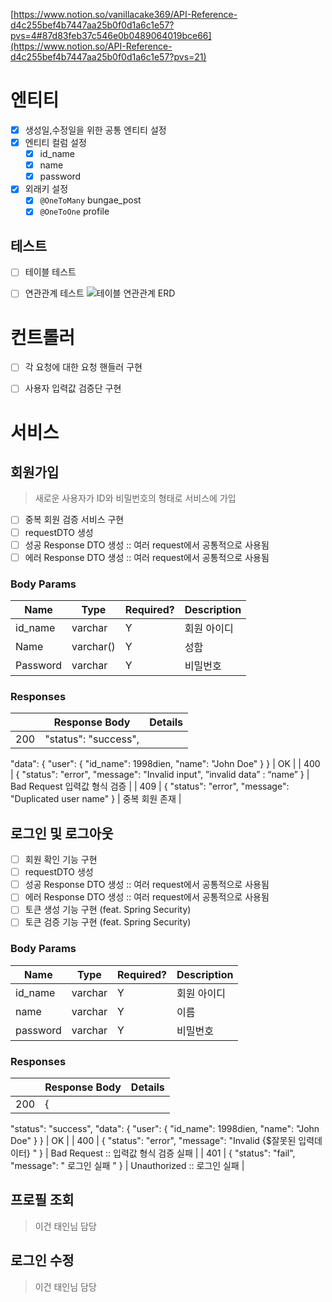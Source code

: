 [https://www.notion.so/vanillacake369/API-Reference-d4c255bef4b7447aa25b0f0d1a6c1e57?pvs=4#87d83feb37c546e0b0489064019bce66](https://www.notion.so/API-Reference-d4c255bef4b7447aa25b0f0d1a6c1e57?pvs=21)

# 엔티티

- [x]  생성일,수정일을 위한 공통 엔티티 설정
- [x]  엔티티 컬럼 설정
    - [x]  id_name
    - [x]  name
    - [x]  password
- [x]  외래키 설정
    - [x]  `@OneToMany` bungae_post
    - [x]  `@OneToOne` profile
## 테스트
- [ ] 테이블 테스트
- [ ] 연관관계 테스트
![테이블 연관관계 ERD](https://www.notion.so/image/https%3A%2F%2Fprod-files-secure.s3.us-west-2.amazonaws.com%2F3db2b170-876f-457d-b66e-dd806b51bd64%2F64fd329e-431c-4b8e-a0fb-e78c989436c2%2FUntitled.png?table=block&id=515946cd-17df-4d41-9c56-d57e288c5f7e&spaceId=3db2b170-876f-457d-b66e-dd806b51bd64&width=1740&userId=03fe3df2-6915-4b61-90cb-f95512192a82&cache=v2)


# 컨트롤러
- [ ] 각 요청에 대한 요청 핸들러 구현
- [ ] 사용자 입력값 검증단 구현


# 서비스

## 회원가입 
> 새로운 사용자가 ID와 비밀번호의 형태로 서비스에 가입
- [ ] 중복 회원 검증 서비스 구현
- [ ] requestDTO 생성
- [ ] 성공 Response DTO 생성 :: 여러 request에서 공통적으로 사용됨
- [ ] 에러 Response DTO 생성 :: 여러 request에서 공통적으로 사용됨

### Body Params
| Name | Type | Required? | Description |
| --- | --- | --- | --- |
| id_name | varchar | Y | 회원 아이디 |
| Name | varchar() | Y | 성함 |
| Password | varchar | Y | 비밀번호 |

### Responses

|  | Response Body | Details |
| --- | --- | --- |
| 200 | "status": "success",
"data": {
"user": {
"id_name": 1998dien,
"name": "John Doe"
}
} | OK |
| 400 | {
"status": "error",
"message": "Invalid input",
”invalid data” : “name”
} | Bad Request 입력값 형식 검증 |
| 409 | {
"status": "error",
"message": "Duplicated user name"
} | 중복 회원 존재 |


##  로그인 및 로그아웃
- [ ] 회원 확인 기능 구현
- [ ] requestDTO 생성
- [ ] 성공 Response DTO 생성 :: 여러 request에서 공통적으로 사용됨
- [ ] 에러 Response DTO 생성 :: 여러 request에서 공통적으로 사용됨
- [ ] 토큰 생성 기능 구현 (feat. Spring Security) 
- [ ] 토큰 검증 기능 구현 (feat. Spring Security) 

### Body Params

| Name | Type | Required? | Description |
| --- | --- | --- | --- |
| id_name | varchar | Y | 회원 아이디 |
| name | varchar | Y | 이름 |
| password | varchar | Y | 비밀번호 |

### Responses

|  | Response Body | Details |
| --- | --- | --- |
| 200 | {
"status": "success",
"data": {
"user": {
"id_name": 1998dien,
"name": "John Doe"
}
} | OK |
| 400 | {
"status": "error",
"message": "Invalid {$잘못된 입력데이터} "
} | Bad Request :: 입력값 형식 검증 실패 |
| 401 | {
"status": "fail",
"message": " 로그인 실패 "
} | Unauthorized :: 로그인 실패 |


## 프로필 조회

> 이건 태인님 담당
>

## 로그인 수정

> 이건 태인님 담당
>